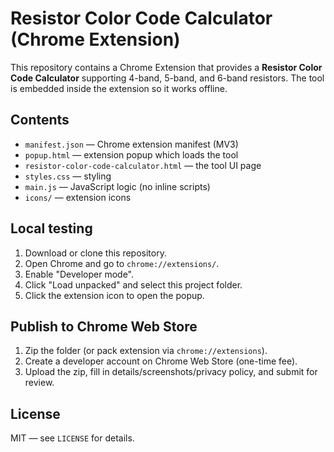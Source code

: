 # Resistor Color Code Calculator (Chrome Extension)

This repository contains a Chrome Extension that provides a **Resistor Color Code Calculator** supporting 4-band, 5-band, and 6-band resistors. The tool is embedded inside the extension so it works offline.

## Contents
- `manifest.json` — Chrome extension manifest (MV3)
- `popup.html` — extension popup which loads the tool
- `resistor-color-code-calculator.html` — the tool UI page
- `styles.css` — styling
- `main.js` — JavaScript logic (no inline scripts)
- `icons/` — extension icons

## Local testing
1. Download or clone this repository.
2. Open Chrome and go to `chrome://extensions/`.
3. Enable "Developer mode".
4. Click "Load unpacked" and select this project folder.
5. Click the extension icon to open the popup.

## Publish to Chrome Web Store
1. Zip the folder (or pack extension via `chrome://extensions`).
2. Create a developer account on Chrome Web Store (one-time fee).
3. Upload the zip, fill in details/screenshots/privacy policy, and submit for review.

## License
MIT — see `LICENSE` for details.
